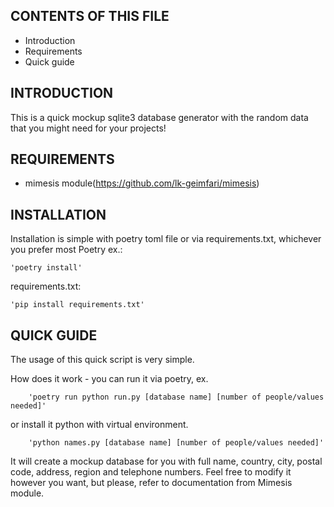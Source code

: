 CONTENTS OF THIS FILE
---------------------

 * Introduction
 * Requirements
 * Quick guide

INTRODUCTION
------------

This is a quick mockup sqlite3 database generator with the random data that you might need for your projects!

REQUIREMENTS
------------

* mimesis module(https://github.com/lk-geimfari/mimesis)

INSTALLATION
------------
Installation is simple with poetry toml file or via requirements.txt, whichever you prefer most
Poetry ex.:

    'poetry install'

requirements.txt:

    'pip install requirements.txt'
 
 
QUICK GUIDE
-------------
The usage of this quick script is very simple.

 How does it work - you can run it via
        poetry, ex. 
        
        'poetry run python run.py [database name] [number of people/values needed]'
  or install it python with virtual environment.
  
        'python names.py [database name] [number of people/values needed]'

It will create a mockup database for you with full name, country, city, postal code, address, region and telephone numbers.
Feel free to modify it however you want, but please, refer to documentation from Mimesis module.
